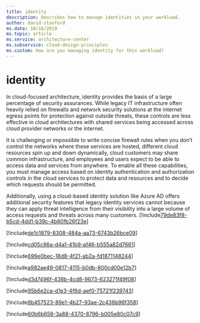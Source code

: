 ```yaml
---
title: identity
description: Describes how to manage identities in your workload.
author: david-stanford
ms.date: 10/16/2019
ms.topic: article
ms.service: architecture-center
ms.subservice: cloud-design-principles
ms.custom: How are you managing identity for this workload? 
---
```


# identity

In cloud-focused architecture, identity provides the basis of a large percentage
of security assurances. While legacy IT infrastructure often heavily relied on
firewalls and network security solutions at the internet egress points for
protection against outside threats, these controls are less effective in cloud
architectures with shared services being accessed across cloud provider networks
or the internet.

It is challenging or impossible to write concise firewall rules when you don’t
control the networks where these services are hosted, different cloud resources
spin up and down dynamically, cloud customers may share common infrastructure,
and employees and users expect to be able to access data and services from
anywhere. To enable all these capabilities, you must manage access based on
identity authentication and authorization controls in the cloud services to
protect data and resources and to decide which requests should be permitted.

Additionally, using a cloud-based identity solution like Azure AD offers
additional security features that legacy identity services cannot because they
can apply threat intelligence from their visibility into a large volume of
access requests and threats across many customers.<!-- Secrets -->
[!include[79de83f8-b5cd-4dd1-b39c-4b60fb26f23e](../../../includes/aar_guidance/79de83f8-b5cd-4dd1-b39c-4b60fb26f23e.md)]

<!-- Isolation -->
[!include[de1c1879-8308-484a-aa73-6743b26bce09](../../../includes/aar_guidance/de1c1879-8308-484a-aa73-6743b26bce09.md)]

<!-- Identity strategy -->
[!include[cd05c86a-d4a1-41b9-a146-b555a82d7661](../../../includes/aar_guidance/cd05c86a-d4a1-41b9-a146-b555a82d7661.md)]

<!-- System to manage identity -->
[!include[699e0bec-18d8-4f21-ab2a-fd1871148244](../../../includes/aar_guidance/699e0bec-18d8-4f21-ab2a-fd1871148244.md)]

<!-- Credential policies in place -->
[!include[a982ae49-0817-4115-b0db-800cd00e12b7](../../../includes/aar_guidance/a982ae49-0817-4115-b0db-800cd00e12b7.md)]

<!-- Enabled Single Sign-on (SSO) -->
[!include[d3d7496f-438b-4cd8-9673-623271f49f08](../../../includes/aar_guidance/d3d7496f-438b-4cd8-9673-623271f49f08.md)]

<!-- Self-service password reset & password management -->
[!include[95b6e2ca-d1e3-4f6d-aef0-75721f239743](../../../includes/aar_guidance/95b6e2ca-d1e3-4f6d-aef0-75721f239743.md)]

<!-- Multi-factor authentication (MFA) -->
[!include[8b457523-89e1-4b27-93ae-2c438b96f358](../../../includes/aar_guidance/8b457523-89e1-4b27-93ae-2c438b96f358.md)]

<!-- enforce identity for SaaS apps, integrating with custom apps -->
[!include[60b6b658-3a88-4370-8796-b005e80c07c9](../../../includes/aar_guidance/60b6b658-3a88-4370-8796-b005e80c07c9.md)]

